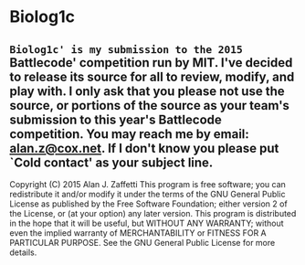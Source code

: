 Biolog1c
========

`Biolog1c' is my submission to the 2015 `Battlecode' competition run by MIT.
I've decided to release its source for all to review, modify, and play with.
I only ask that you please not use the source, or portions of the source
as your team's submission to this year's Battlecode competition.
You may reach me by email: alan.z@cox.net.
If I don't know you please put `Cold contact' as your subject line.
---------------------------------------------------------------------------
Copyright (C) 2015 Alan J. Zaffetti
This program is free software; you can redistribute it and/or
modify it under the terms of the GNU General Public License
as published by the Free Software Foundation; either version 2
of the License, or (at your option) any later version.
This program is distributed in the hope that it will be useful,
but WITHOUT ANY WARRANTY; without even the implied warranty of
MERCHANTABILITY or FITNESS FOR A PARTICULAR PURPOSE. See the
GNU General Public License for more details.
